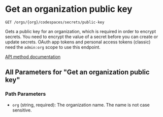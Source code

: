 # Get an organization public key

`GET /orgs/{org}/codespaces/secrets/public-key`

Gets a public key for an organization, which is required in order to encrypt secrets. You need to encrypt the value of a secret before you can create or update secrets.
OAuth app tokens and personal access tokens (classic) need the `admin:org` scope to use this endpoint.

[API method documentation](https://docs.github.com/rest/codespaces/organization-secrets#get-an-organization-public-key)

## All Parameters for "Get an organization public key"

### Path Parameters

- `org` (string, required): The organization name. The name is not case sensitive.